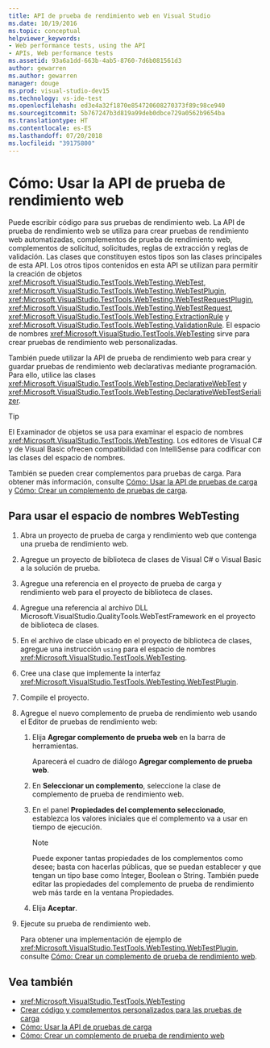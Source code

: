 ```yaml
---
title: API de prueba de rendimiento web en Visual Studio
ms.date: 10/19/2016
ms.topic: conceptual
helpviewer_keywords:
- Web performance tests, using the API
- APIs, Web performance tests
ms.assetid: 93a6a1dd-663b-4ab5-8760-7d6b081561d3
author: gewarren
ms.author: gewarren
manager: douge
ms.prod: visual-studio-dev15
ms.technology: vs-ide-test
ms.openlocfilehash: ed3e4a32f1870e854720608270373f89c98ce940
ms.sourcegitcommit: 5b767247b3d819a99deb0dbce729a0562b9654ba
ms.translationtype: HT
ms.contentlocale: es-ES
ms.lasthandoff: 07/20/2018
ms.locfileid: "39175800"
---
```

# <a name="how-to-use-the-web-performance-test-api"></a>Cómo: Usar la API de prueba de rendimiento web

Puede escribir código para sus pruebas de rendimiento web. La API de prueba de rendimiento web se utiliza para crear pruebas de rendimiento web automatizadas, complementos de prueba de rendimiento web, complementos de solicitud, solicitudes, reglas de extracción y reglas de validación. Las clases que constituyen estos tipos son las clases principales de esta API. Los otros tipos contenidos en esta API se utilizan para permitir la creación de objetos <xref:Microsoft.VisualStudio.TestTools.WebTesting.WebTest>, <xref:Microsoft.VisualStudio.TestTools.WebTesting.WebTestPlugin>, <xref:Microsoft.VisualStudio.TestTools.WebTesting.WebTestRequestPlugin>, <xref:Microsoft.VisualStudio.TestTools.WebTesting.WebTestRequest>, <xref:Microsoft.VisualStudio.TestTools.WebTesting.ExtractionRule> y <xref:Microsoft.VisualStudio.TestTools.WebTesting.ValidationRule>. El espacio de nombres <xref:Microsoft.VisualStudio.TestTools.WebTesting> sirve para crear pruebas de rendimiento web personalizadas.

 También puede utilizar la API de prueba de rendimiento web para crear y guardar pruebas de rendimiento web declarativas mediante programación. Para ello, utilice las clases <xref:Microsoft.VisualStudio.TestTools.WebTesting.DeclarativeWebTest> y <xref:Microsoft.VisualStudio.TestTools.WebTesting.DeclarativeWebTestSerializer>.

> [!TIP]
> El Examinador de objetos se usa para examinar el espacio de nombres <xref:Microsoft.VisualStudio.TestTools.WebTesting>. Los editores de Visual C# y de Visual Basic ofrecen compatibilidad con IntelliSense para codificar con las clases del espacio de nombres.


 También se pueden crear complementos para pruebas de carga. Para obtener más información, consulte [Cómo: Usar la API de pruebas de carga](../test/how-to-use-the-load-test-api.md) y [Cómo: Crear un complemento de pruebas de carga](../test/how-to-create-a-load-test-plug-in.md).

## <a name="to-use-the-webtesting-namespace"></a>Para usar el espacio de nombres WebTesting

1.  Abra un proyecto de prueba de carga y rendimiento web que contenga una prueba de rendimiento web.

2.  Agregue un proyecto de biblioteca de clases de Visual C# o Visual Basic a la solución de prueba.

3.  Agregue una referencia en el proyecto de prueba de carga y rendimiento web para el proyecto de biblioteca de clases.

4.  Agregue una referencia al archivo DLL Microsoft.VisualStudio.QualityTools.WebTestFramework en el proyecto de biblioteca de clases.

5.  En el archivo de clase ubicado en el proyecto de biblioteca de clases, agregue una instrucción `using` para el espacio de nombres <xref:Microsoft.VisualStudio.TestTools.WebTesting>.

6.  Cree una clase que implemente la interfaz <xref:Microsoft.VisualStudio.TestTools.WebTesting.WebTestPlugin>.

7.  Compile el proyecto.

8.  Agregue el nuevo complemento de prueba de rendimiento web usando el Editor de pruebas de rendimiento web:

    1.  Elija **Agregar complemento de prueba web** en la barra de herramientas.

         Aparecerá el cuadro de diálogo **Agregar complemento de prueba web**.

    2.  En **Seleccionar un complemento**, seleccione la clase de complemento de prueba de rendimiento web.

    3.  En el panel **Propiedades del complemento seleccionado**, establezca los valores iniciales que el complemento va a usar en tiempo de ejecución.

        > [!NOTE]
        > Puede exponer tantas propiedades de los complementos como desee; basta con hacerlas públicas, que se puedan establecer y que tengan un tipo base como Integer, Boolean o String. También puede editar las propiedades del complemento de prueba de rendimiento web más tarde en la ventana Propiedades.

    4.  Elija **Aceptar**.

9. Ejecute su prueba de rendimiento web.

     Para obtener una implementación de ejemplo de <xref:Microsoft.VisualStudio.TestTools.WebTesting.WebTestPlugin>, consulte [Cómo: Crear un complemento de prueba de rendimiento web](../test/how-to-create-a-web-performance-test-plug-in.md).

## <a name="see-also"></a>Vea también

- <xref:Microsoft.VisualStudio.TestTools.WebTesting>
- [Crear código y complementos personalizados para las pruebas de carga](../test/create-custom-code-and-plug-ins-for-load-tests.md)
- [Cómo: Usar la API de pruebas de carga](../test/how-to-use-the-load-test-api.md)
- [Cómo: Crear un complemento de prueba de rendimiento web](../test/how-to-create-a-web-performance-test-plug-in.md)